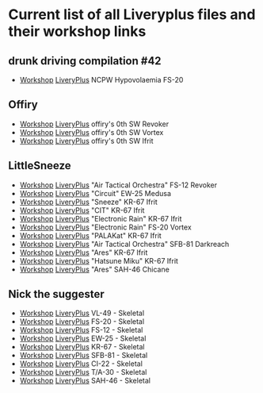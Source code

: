 # Current list of all Liveryplus files and their workshop links

## drunk driving compilation #42
* [Workshop](https://steamcommunity.com/sharedfiles/filedetails/?id=3569429197) [LiveryPlus](https://github.com/nikkorap/NOLiveryPlus/raw/refs/heads/master/All%20Liveries/livery%20files/NCPW%20Hypovolaemia%20FS-20.liveryplus) NCPW Hypovolaemia FS-20

## Offiry
* [Workshop](https://steamcommunity.com/sharedfiles/filedetails/?id=3452644234) [LiveryPlus](https://github.com/nikkorap/NOLiveryPlus/raw/refs/heads/master/All%20Liveries/livery%20files/sillies_fs12_offiry.liveryplus) offiry's 0th SW Revoker
* [Workshop](https://steamcommunity.com/sharedfiles/filedetails/?id=3452644393) [LiveryPlus](https://github.com/nikkorap/NOLiveryPlus/raw/refs/heads/master/All%20Liveries/livery%20files/sillies_fs20_offiry.liveryplus) offiry's 0th SW Vortex
* [Workshop](https://steamcommunity.com/sharedfiles/filedetails/?id=3452644584) [LiveryPlus](https://github.com/nikkorap/NOLiveryPlus/raw/refs/heads/master/All%20Liveries/livery%20files/sillies_kr67_offiry.liveryplus) offiry's 0th SW Ifrit

## LittleSneeze
* [Workshop](https://steamcommunity.com/sharedfiles/filedetails/?id=3472977541) [LiveryPlus](https://github.com/nikkorap/NOLiveryPlus/raw/refs/heads/master/All%20Liveries/livery%20files/air%20tactical%20orchestra%20revoker.liveryplus) "Air Tactical Orchestra" FS-12 Revoker
* [Workshop](https://steamcommunity.com/sharedfiles/filedetails/?id=3494005532) [LiveryPlus](https://github.com/nikkorap/NOLiveryPlus/raw/refs/heads/master/All%20Liveries/livery%20files/cpu_medusa.1001.liveryplus) "Circuit" EW-25 Medusa
* [Workshop](https://steamcommunity.com/sharedfiles/filedetails/?id=3465210615) [LiveryPlus](https://github.com/nikkorap/NOLiveryPlus/raw/refs/heads/master/All%20Liveries/livery%20files/sneezer_ifrit.liveryplus) "Sneeze" KR-67 Ifrit
* [Workshop](https://steamcommunity.com/sharedfiles/filedetails/?id=3465210309) [LiveryPlus](https://github.com/nikkorap/NOLiveryPlus/raw/refs/heads/master/All%20Liveries/livery%20files/cit%20ifrit.liveryplus) "CIT" KR-67 Ifrit
* [Workshop](https://steamcommunity.com/sharedfiles/filedetails/?id=3503136555) [LiveryPlus](https://github.com/nikkorap/NOLiveryPlus/raw/refs/heads/master/All%20Liveries/livery%20files/rain%20ifrit.liveryplus) "Electronic Rain" KR-67 Ifrit
* [Workshop](https://steamcommunity.com/sharedfiles/filedetails/?id=3506480757) [LiveryPlus](https://github.com/nikkorap/NOLiveryPlus/raw/refs/heads/master/All%20Liveries/livery%20files/rain_vortex.liveryplus) "Electronic Rain" FS-20 Vortex
* [Workshop](https://steamcommunity.com/sharedfiles/filedetails/?id=3514234990) [LiveryPlus](https://github.com/nikkorap/NOLiveryPlus/raw/refs/heads/master/All%20Liveries/livery%20files/kat%20ifrit.liveryplus) "PALAKat" KR-67 Ifrit
* [Workshop](https://steamcommunity.com/sharedfiles/filedetails/?id=3522555667) [LiveryPlus](https://github.com/nikkorap/NOLiveryPlus/raw/refs/heads/master/All%20Liveries/livery%20files/ato%20darkreach.liveryplus) "Air Tactical Orchestra" SFB-81 Darkreach
* [Workshop](https://steamcommunity.com/sharedfiles/filedetails/?id=3532275931) [LiveryPlus](https://github.com/nikkorap/NOLiveryPlus/raw/refs/heads/master/All%20Liveries/livery%20files/ares.liveryplus) "Ares" KR-67 Ifrit
* [Workshop](https://steamcommunity.com/sharedfiles/filedetails/?id=3448027888) [LiveryPlus](https://github.com/nikkorap/NOLiveryPlus/raw/refs/heads/master/All%20Liveries/livery%20files/mikuifrit.liveryplus) "Hatsune Miku" KR-67 Ifrit
* [Workshop](https://steamcommunity.com/sharedfiles/filedetails/?id=3564836469) [LiveryPlus]() "Ares" SAH-46 Chicane


## Nick the suggester
* [Workshop](https://steamcommunity.com/sharedfiles/filedetails/?id=3532035914) [LiveryPlus](https://github.com/nikkorap/NOLiveryPlus/raw/refs/heads/master/All%20Liveries/livery%20files/quadvtol1_paneloutlines.liveryplus) VL-49 - Skeletal
* [Workshop](https://steamcommunity.com/sharedfiles/filedetails/?id=3532036206) [LiveryPlus](https://github.com/nikkorap/NOLiveryPlus/raw/refs/heads/master/All%20Liveries/livery%20files/smallfighter1_paneloutline.liveryplus) FS-20 - Skeletal
* [Workshop](https://steamcommunity.com/sharedfiles/filedetails/?id=3532035647) [LiveryPlus](https://github.com/nikkorap/NOLiveryPlus/raw/refs/heads/master/All%20Liveries/livery%20files/fighter1_paneloutline.liveryplus) FS-12 - Skeletal
* [Workshop](https://steamcommunity.com/sharedfiles/filedetails/?id=3532035363) [LiveryPlus](https://github.com/nikkorap/NOLiveryPlus/raw/refs/heads/master/All%20Liveries/livery%20files/ew1_paneloutlines.liveryplus) EW-25 - Skeletal
* [Workshop](https://steamcommunity.com/sharedfiles/filedetails/?id=3532035092) [LiveryPlus](https://github.com/nikkorap/NOLiveryPlus/raw/refs/heads/master/All%20Liveries/livery%20files/multirole1_paneloutlines.liveryplus) KR-67 - Skeletal
* [Workshop](https://steamcommunity.com/sharedfiles/filedetails/?id=3532034460) [LiveryPlus](https://github.com/nikkorap/NOLiveryPlus/raw/refs/heads/master/All%20Liveries/livery%20files/sfb1_paneloutlines.liveryplus) SFB-81 - Skeletal
* [Workshop](https://steamcommunity.com/sharedfiles/filedetails/?id=3532034180) [LiveryPlus](https://github.com/nikkorap/NOLiveryPlus/raw/refs/heads/master/All%20Liveries/livery%20files/coin_paneloutlines.liveryplus) CI-22 - Skeletal
* [Workshop](https://steamcommunity.com/sharedfiles/filedetails/?id=3532033906) [LiveryPlus](https://github.com/nikkorap/NOLiveryPlus/raw/refs/heads/master/All%20Liveries/livery%20files/trainer1_paneloutlines.liveryplus) T/A-30 - Skeletal
* [Workshop](https://steamcommunity.com/sharedfiles/filedetails/?id=3532033450) [LiveryPlus](https://github.com/nikkorap/NOLiveryPlus/raw/refs/heads/master/All%20Liveries/livery%20files/attackhelo1_paneloutlines.liveryplus) SAH-46 - Skeletal




